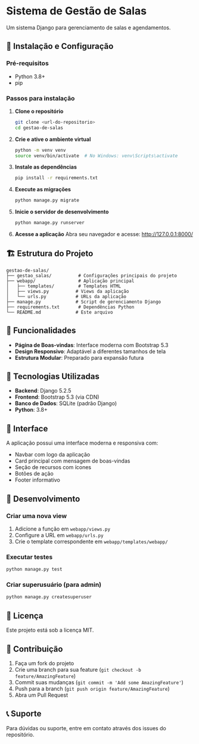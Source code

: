 # Sistema de Gestão de Salas

Um sistema Django para gerenciamento de salas e agendamentos.

## 🚀 Instalação e Configuração

### Pré-requisitos
- Python 3.8+
- pip

### Passos para instalação

1. **Clone o repositório**
   ```bash
   git clone <url-do-repositorio>
   cd gestao-de-salas
   ```

2. **Crie e ative o ambiente virtual**
   ```bash
   python -m venv venv
   source venv/bin/activate  # No Windows: venv\Scripts\activate
   ```

3. **Instale as dependências**
   ```bash
   pip install -r requirements.txt
   ```

4. **Execute as migrações**
   ```bash
   python manage.py migrate
   ```

5. **Inicie o servidor de desenvolvimento**
   ```bash
   python manage.py runserver
   ```

6. **Acesse a aplicação**
   Abra seu navegador e acesse: http://127.0.0.1:8000/

## 🏗️ Estrutura do Projeto

```
gestao-de-salas/
├── gestao_salas/          # Configurações principais do projeto
├── webapp/                # Aplicação principal
│   ├── templates/         # Templates HTML
│   ├── views.py          # Views da aplicação
│   └── urls.py           # URLs da aplicação
├── manage.py             # Script de gerenciamento Django
├── requirements.txt       # Dependências Python
└── README.md             # Este arquivo
```

## 🌟 Funcionalidades

- **Página de Boas-vindas**: Interface moderna com Bootstrap 5.3
- **Design Responsivo**: Adaptável a diferentes tamanhos de tela
- **Estrutura Modular**: Preparado para expansão futura

## 🎨 Tecnologias Utilizadas

- **Backend**: Django 5.2.5
- **Frontend**: Bootstrap 5.3 (via CDN)
- **Banco de Dados**: SQLite (padrão Django)
- **Python**: 3.8+

## 📱 Interface

A aplicação possui uma interface moderna e responsiva com:
- Navbar com logo da aplicação
- Card principal com mensagem de boas-vindas
- Seção de recursos com ícones
- Botões de ação
- Footer informativo

## 🔧 Desenvolvimento

### Criar uma nova view
1. Adicione a função em `webapp/views.py`
2. Configure a URL em `webapp/urls.py`
3. Crie o template correspondente em `webapp/templates/webapp/`

### Executar testes
```bash
python manage.py test
```

### Criar superusuário (para admin)
```bash
python manage.py createsuperuser
```

## 📄 Licença

Este projeto está sob a licença MIT.

## 🤝 Contribuição

1. Faça um fork do projeto
2. Crie uma branch para sua feature (`git checkout -b feature/AmazingFeature`)
3. Commit suas mudanças (`git commit -m 'Add some AmazingFeature'`)
4. Push para a branch (`git push origin feature/AmazingFeature`)
5. Abra um Pull Request

## 📞 Suporte

Para dúvidas ou suporte, entre em contato através dos issues do repositório.
